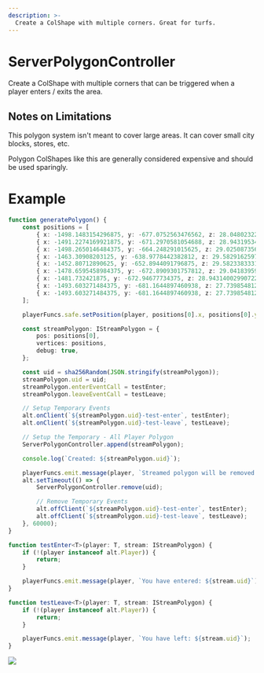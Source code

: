 ```yaml
---
description: >-
  Create a ColShape with multiple corners. Great for turfs.
---
```


# ServerPolygonController

Create a ColShape with multiple corners that can be triggered when a player enters / exits the area.

## Notes on Limitations

This polygon system isn't meant to cover large areas. It can cover small city blocks, stores, etc.

Polygon ColShapes like this are generally considered expensive and should be used sparingly.

# Example

```ts
function generatePolygon() {
    const positions = [
        { x: -1498.1483154296875, y: -677.0752563476562, z: 28.048023223876953 },
        { x: -1491.2274169921875, y: -671.2970581054688, z: 28.943195343017578 },
        { x: -1498.2650146484375, y: -664.248291015625, z: 29.025087356567383 },
        { x: -1463.30908203125, y: -638.9778442382812, z: 29.582916259765625 },
        { x: -1452.80712890625, y: -652.8944091796875, z: 29.582338333129883 },
        { x: -1478.6595458984375, y: -672.8909301757812, z: 29.041839599609375 },
        { x: -1481.732421875, y: -672.94677734375, z: 28.943140029907227 },
        { x: -1493.603271484375, y: -681.1644897460938, z: 27.73985481262207 },
        { x: -1493.603271484375, y: -681.1644897460938, z: 27.73985481262207 },
    ];

    playerFuncs.safe.setPosition(player, positions[0].x, positions[0].y, positions[0].z);

    const streamPolygon: IStreamPolygon = {
        pos: positions[0],
        vertices: positions,
        debug: true,
    };

    const uid = sha256Random(JSON.stringify(streamPolygon));
    streamPolygon.uid = uid;
    streamPolygon.enterEventCall = testEnter;
    streamPolygon.leaveEventCall = testLeave;

    // Setup Temporary Events
    alt.onClient(`${streamPolygon.uid}-test-enter`, testEnter);
    alt.onClient(`${streamPolygon.uid}-test-leave`, testLeave);

    // Setup the Temporary - All Player Polygon
    ServerPolygonController.append(streamPolygon);

    console.log(`Created: ${streamPolygon.uid}`);

    playerFuncs.emit.message(player, `Streamed polygon will be removed in 60 seconds.`);
    alt.setTimeout(() => {
        ServerPolygonController.remove(uid);

        // Remove Temporary Events
        alt.offClient(`${streamPolygon.uid}-test-enter`, testEnter);
        alt.offClient(`${streamPolygon.uid}-test-leave`, testLeave);
    }, 60000);
}

function testEnter<T>(player: T, stream: IStreamPolygon) {
    if (!(player instanceof alt.Player)) {
        return;
    }

    playerFuncs.emit.message(player, `You have entered: ${stream.uid}`);
}

function testLeave<T>(player: T, stream: IStreamPolygon) {
    if (!(player instanceof alt.Player)) {
        return;
    }

    playerFuncs.emit.message(player, `You have left: ${stream.uid}`);
}
```

![](https://i.imgur.com/tMIbeN4.png)